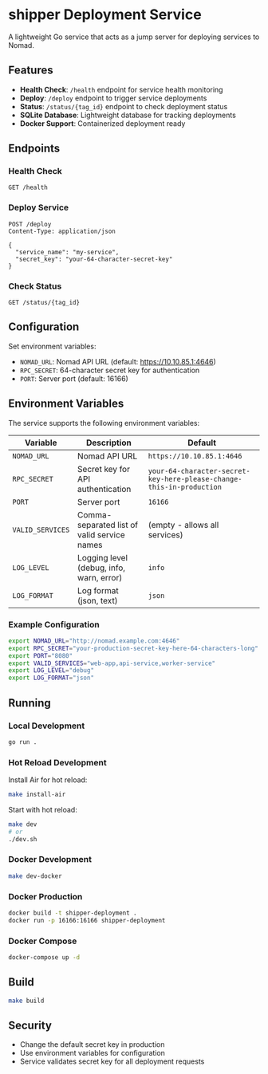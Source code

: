 # shipper Deployment Service

A lightweight Go service that acts as a jump server for deploying services to Nomad.

## Features

- **Health Check**: `/health` endpoint for service health monitoring
- **Deploy**: `/deploy` endpoint to trigger service deployments
- **Status**: `/status/{tag_id}` endpoint to check deployment status
- **SQLite Database**: Lightweight database for tracking deployments
- **Docker Support**: Containerized deployment ready

## Endpoints

### Health Check
```
GET /health
```

### Deploy Service
```
POST /deploy
Content-Type: application/json

{
  "service_name": "my-service",
  "secret_key": "your-64-character-secret-key"
}
```

### Check Status
```
GET /status/{tag_id}
```

## Configuration

Set environment variables:
- `NOMAD_URL`: Nomad API URL (default: https://10.10.85.1:4646)
- `RPC_SECRET`: 64-character secret key for authentication
- `PORT`: Server port (default: 16166)

## Environment Variables

The service supports the following environment variables:

| Variable | Description | Default |
|----------|-------------|---------|
| `NOMAD_URL` | Nomad API URL | `https://10.10.85.1:4646` |
| `RPC_SECRET` | Secret key for API authentication | `your-64-character-secret-key-here-please-change-this-in-production` |
| `PORT` | Server port | `16166` |
| `VALID_SERVICES` | Comma-separated list of valid service names | (empty - allows all services) |
| `LOG_LEVEL` | Logging level (debug, info, warn, error) | `info` |
| `LOG_FORMAT` | Log format (json, text) | `json` |

### Example Configuration

```bash
export NOMAD_URL="http://nomad.example.com:4646"
export RPC_SECRET="your-production-secret-key-here-64-characters-long"
export PORT="8080"
export VALID_SERVICES="web-app,api-service,worker-service"
export LOG_LEVEL="debug"
export LOG_FORMAT="json"
```

## Running

### Local Development

```bash
go run .
```

### Hot Reload Development

Install Air for hot reload:

```bash
make install-air
```

Start with hot reload:

```bash
make dev
# or
./dev.sh
```

### Docker Development

```bash
make dev-docker
```

### Docker Production

```bash
docker build -t shipper-deployment .
docker run -p 16166:16166 shipper-deployment
```

### Docker Compose

```bash
docker-compose up -d
```

## Build

```bash
make build
```

## Security

- Change the default secret key in production
- Use environment variables for configuration
- Service validates secret key for all deployment requests
